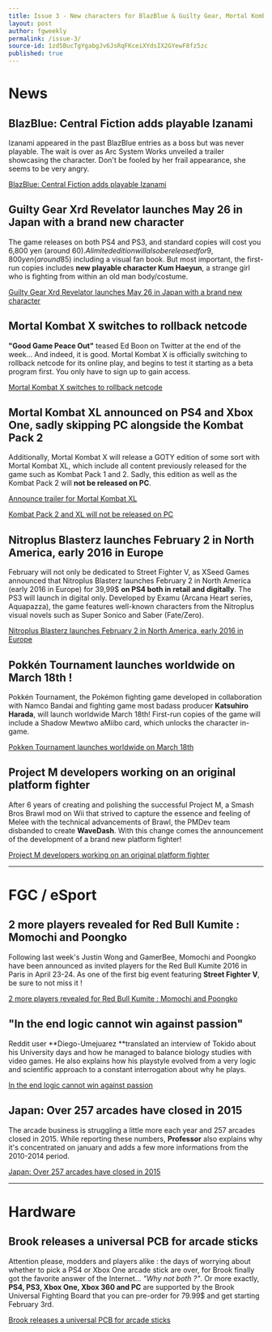 ```yaml
---
title: Issue 3 - New characters for BlazBlue & Guilty Gear, Mortal Kombat XL announced, Momochi and Poongko at Red Bull Kumite...
layout: post
author: fgweekly
permalink: /issue-3/
source-id: 1zd5BucTgYgabgJv6JsRqFKceiXYdsIX2GYewF8fz5zc
published: true
---
```

# News

## BlazBlue: Central Fiction adds playable Izanami

Izanami appeared in the past BlazBlue entries as a boss but was never playable. The wait is over as Arc System Works unveiled a trailer showcasing the character. Don't be fooled by her frail appearance, she seems to be very angry.

[BlazBlue: Central Fiction adds playable Izanami](http://gematsu.com/2016/01/blazblue-central-fiction-hades-izanami-trailer)

## Guilty Gear Xrd Revelator launches May 26 in Japan with a brand new character

The game releases on both PS4 and PS3, and standard copies will cost you 6,800 yen (around 60$). A limited edition will also be released for 9,800 yen (around 85$) including a visual fan book. But most important, the first-run copies includes **new playable character Kum Haeyun**, a strange girl who is fighting from within an old man body/costume.

[Guilty Gear Xrd Revelator launches May 26 in Japan with a brand new character ](http://gematsu.com/2016/01/first-look-guilty-gear-xrd-revelator-new-fighter-kum-haehyun)

## Mortal Kombat X switches to rollback netcode

**"Good Game Peace Out"** teased Ed Boon on Twitter at the end of the week… And indeed, it is good. Mortal Kombat X is officially switching to rollback netcode for its online play, and  begins to test it starting as a beta program first. You only have to sign up to gain access.

[Mortal Kombat X switches to rollback netcode](http://shoryuken.com/2016/01/15/mortal-kombat-x-enhanced-online-beta-sign-ups-open-january-19/)

## Mortal Kombat XL announced on PS4 and Xbox One, sadly skipping PC alongside the Kombat Pack 2

Additionally, Mortal Kombat X will release a GOTY edition of some sort with Mortal Kombat XL, which include all content previously released for the game such as Kombat Pack 1 and 2. Sadly, this edition as well as the Kombat Pack 2 will **not be released on PC**.

[Announce trailer for Mortal Kombat XL](https://www.youtube.com/watch?v=TagYisYp-aQ)

[Kombat Pack 2 and XL will not be released on PC](http://testyourmight.com/threads/future-of-mkx-on-pc.58181/page-7#post-1999319)

## Nitroplus Blasterz launches February 2 in North America, early 2016 in Europe

February will not only be dedicated to Street Fighter V, as XSeed Games announced that Nitroplus Blasterz launches February 2 in North America (early 2016 in Europe) for 39,99$ **on PS4 both in retail and digitally**. The PS3 will launch in digital only. Developed by Examu (Arcana Heart series, Aquapazza), the game features well-known characters from the Nitroplus visual novels such as Super Sonico and Saber (Fate/Zero).

[Nitroplus Blasterz launches February 2 in North America, early 2016 in Europe](http://gematsu.com/2016/01/nitroplus-blasterz-launches-february-2-north-america)

## Pokkén Tournament launches worldwide on March 18th !

Pokkén Tournament, the Pokémon fighting game developed in collaboration with Namco Bandai and fighting game most badass producer **Katsuhiro Harada**, will launch worldwide March 18th! First-run copies of the game will include a Shadow Mewtwo aMiibo card, which unlocks the character in-game.

[Pokken Tournament launches worldwide on March 18th](http://gematsu.com/2016/01/nitroplus-blasterz-launches-february-2-north-america)

## Project M developers working on an original platform fighter

After 6 years of creating and polishing the successful Project M, a Smash Bros Brawl mod on Wii that strived to capture the essence and feeling of Melee with the technical advancements of Brawl, the PMDev team disbanded to create **WaveDash**. With this change comes the announcement of the development of a brand new platform fighter!

[Project M developers working on an original platform fighter](http://www.wavedash.com/blog/2016/1/11/lets-make-a-platform-fighter)

* * *


# FGC / eSport

## 2 more players revealed for Red Bull Kumite : Momochi and Poongko

Following last week's Justin Wong and GamerBee, Momochi and Poongko have been announced as invited players for the Red Bull Kumite 2016 in Paris in April 23-24. As one of the first big event featuring **Street Fighter V**, be sure to not miss it !

[2 more players revealed for Red Bull Kumite : Momochi and Poongko](https://www.facebook.com/events/1627871747476028/)

## "In the end logic cannot win against passion"

Reddit user **Diego-Umejuarez **translated an interview of Tokido about his University days and how he managed to balance biology studies with video games. He also explains how his playstyle evolved from a very logic and scientific approach to a constant interrogation about why he plays.

[In the end logic cannot win against passion ](https://www.reddit.com/r/StreetFighter/comments/40zq41/tokido_played_video_games_for_8_hours_everyday/)

## Japan: Over 257 arcades have closed in 2015

The arcade business is struggling a little more each year and 257 arcades closed in 2015. While reporting these numbers, **Professor** also explains why it's concentrated on january and adds a few more informations from the 2010-2014 period. 

[Japan: Over 257 arcades have closed in 2015](http://www.mmcafe.com/news/posts/10068.html)

* * *


# Hardware

## Brook releases a universal PCB for arcade sticks

Attention please, modders and players alike : the days of worrying about whether to pick a PS4 or Xbox One arcade stick are over, for Brook finally got the favorite answer of the Internet… *"Why not both ?"*. Or more exactly, **PS4, PS3, Xbox One, Xbox 360 and PC** are supported by the Brook Universal Fighting Board that you can pre-order for 79.99$ and get starting February 3rd.

[Brook releases a universal PCB for arcade sticks](http://arcadeshock.com/collections/brook/products/brook-universal-fighting-board-ps3-ps4-xbox-360-xbox-one-pc)

